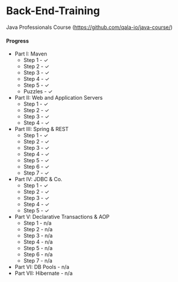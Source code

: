 # Back-End-Training
Java Professionals Course (https://github.com/qala-io/java-course/)

#### Progress
* Part I: Maven
  * Step 1 - ✓
  * Step 2 - ✓
  * Step 3 - ✓
  * Step 4 - ✓
  * Step 5 - ✓
  * Puzzles - ✓
* Part II: Web and Application Servers
  * Step 1 - ✓
  * Step 2 - ✓
  * Step 3 - ✓
  * Step 4 - ✓
* Part III: Spring & REST
  * Step 1 - ✓
  * Step 2 - ✓
  * Step 3 - ✓
  * Step 4 - ✓
  * Step 5 - ✓
  * Step 6 - ✓
  * Step 7 - ✓
* Part IV: JDBC & Co.
  * Step 1 - ✓
  * Step 2 - ✓
  * Step 3 - ✓
  * Step 4 - ✓
  * Step 5 - ✓
* Part V: Declarative Transactions & AOP
  * Step 1 - n/a
  * Step 2 - n/a
  * Step 3 - n/a
  * Step 4 - n/a
  * Step 5 - n/a
  * Step 6 - n/a
  * Step 7 - n/a
* Part VI: DB Pools - n/a
* Part VII: Hibernate - n/a
